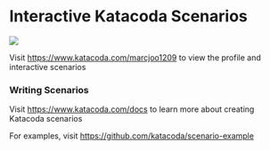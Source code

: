 # Interactive Katacoda Scenarios

[![](http://shields.katacoda.com/katacoda/marcjoo1209/count.svg)](https://www.katacoda.com/marcjoo1209 "Get your profile on Katacoda.com")

Visit https://www.katacoda.com/marcjoo1209 to view the profile and interactive scenarios

### Writing Scenarios
Visit https://www.katacoda.com/docs to learn more about creating Katacoda scenarios

For examples, visit https://github.com/katacoda/scenario-example
